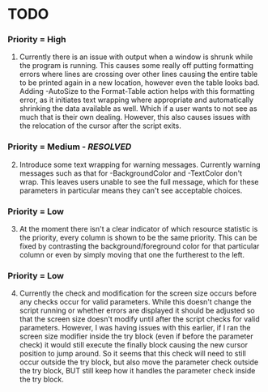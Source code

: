 # TODO

### Priority = High
1. Currently there is an issue with output when a window is shrunk while the program is running. This causes some really off putting formatting errors where lines are crossing over other lines causing the entire table to be printed again in a new location, however even the table looks bad. Adding -AutoSize to the Format-Table action helps with this formatting error, as it initiates text wrapping where appropriate and automatically shrinking the data available as well. Which if a user wants to not see as much that is their own dealing. However, this also causes issues with the relocation of the cursor after the script exits. 

### Priority = Medium - ***RESOLVED***
2. Introduce some text wrapping for warning messages. Currently warning messages such as that for -BackgroundColor and -TextColor don't wrap. This leaves users unable to see the full message, which for these parameters in particular means they can't see acceptable choices.

### Priority = Low
3. At the moment there isn't a clear indicator of which resource statistic is the priority, every column is shown to be the same priority. This can be fixed by contrasting the background/foreground color for that particular column or even by simply moving that one the furtherest to the left. 

### Priority = Low
4. Currently the check and modification for the screen size occurs before any checks occur for valid parameters. While this doesn't change the script running or whether errors are displayed it should be adjusted so that the screen size doesn't modify until after the script checks for valid parameters. However, I was having issues with this earlier, if I ran the screen size modifier inside the try block (even if before the parameter check) it would still execute the finally block causing the new cursor position to jump around. So it seems that this check will need to still occur outside the try block, but also move the parameter check outside the try block, BUT still keep how it handles the parameter check inside the try block.